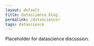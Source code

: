 ```yaml
---
layout: default
title: datascience blog
permalink: /datascience/
tags: datascience
---
```


Placeholder for datascience discussion.
